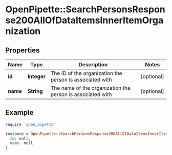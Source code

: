 # OpenPipette::SearchPersonsResponse200AllOfDataItemsInnerItemOrganization

## Properties

| Name | Type | Description | Notes |
| ---- | ---- | ----------- | ----- |
| **id** | **Integer** | The ID of the organization the person is associated with | [optional] |
| **name** | **String** | The name of the organization the person is associated with | [optional] |

## Example

```ruby
require 'open_pipette'

instance = OpenPipette::SearchPersonsResponse200AllOfDataItemsInnerItemOrganization.new(
  id: null,
  name: null
)
```

